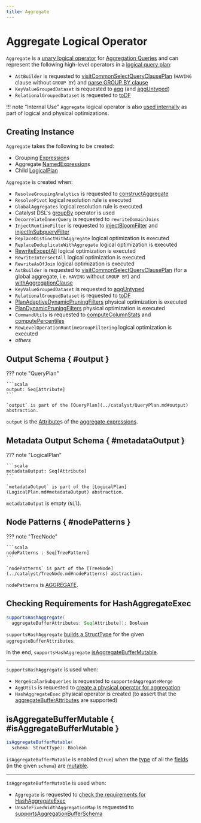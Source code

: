 ```yaml
---
title: Aggregate
---
```


# Aggregate Logical Operator

`Aggregate` is a [unary logical operator](LogicalPlan.md#UnaryNode) for [Aggregation Queries](../aggregations/index.md) and can represent the following high-level operators in a [logical query plan](LogicalPlan.md):

* `AstBuilder` is requested to [visitCommonSelectQueryClausePlan](../sql/AstBuilder.md#visitCommonSelectQueryClausePlan) (`HAVING` clause without `GROUP BY`) and [parse GROUP BY clause](../sql/AstBuilder.md#withAggregationClause)
* `KeyValueGroupedDataset` is requested to [agg](../KeyValueGroupedDataset.md#agg) (and [aggUntyped](../KeyValueGroupedDataset.md#aggUntyped))
* `RelationalGroupedDataset` is requested to [toDF](../RelationalGroupedDataset.md#toDF)

!!! note "Internal Use"
    `Aggregate` logical operator is also [used internally](#creating-instance) as part of logical and physical optimizations.

## Creating Instance

`Aggregate` takes the following to be created:

* <span id="groupingExpressions"> Grouping [Expression](../expressions/Expression.md)s
* <span id="aggregateExpressions"> Aggregate [NamedExpression](../expressions/NamedExpression.md)s
* <span id="child"> Child [LogicalPlan](LogicalPlan.md)

`Aggregate` is created when:

* `ResolveGroupingAnalytics` is requested to [constructAggregate](../logical-analysis-rules/ResolveGroupingAnalytics.md#constructAggregate)
* `ResolvePivot` logical resolution rule is executed
* `GlobalAggregates` logical resolution rule is executed
* Catalyst DSL's [groupBy](../catalyst-dsl/DslLogicalPlan.md#groupBy) operator is used
* `DecorrelateInnerQuery` is requested to `rewriteDomainJoins`
* `InjectRuntimeFilter` is requested to [injectBloomFilter](../logical-optimizations/InjectRuntimeFilter.md#injectBloomFilter) and [injectInSubqueryFilter](../logical-optimizations/InjectRuntimeFilter.md#injectInSubqueryFilter)
* `ReplaceDistinctWithAggregate` logical optimization is executed
* `ReplaceDeduplicateWithAggregate` logical optimization is executed
* [RewriteExceptAll](../logical-optimizations/RewriteExceptAll.md) logical optimization is executed
* `RewriteIntersectAll` logical optimization is executed
* `RewriteAsOfJoin` logical optimization is executed
* `AstBuilder` is requested to [visitCommonSelectQueryClausePlan](../sql/AstBuilder.md#visitCommonSelectQueryClausePlan) (for a global aggregate, i.e. `HAVING` without `GROUP BY`) and [withAggregationClause](../sql/AstBuilder.md#withAggregationClause)
* `KeyValueGroupedDataset` is requested to [aggUntyped](../KeyValueGroupedDataset.md#aggUntyped)
* `RelationalGroupedDataset` is requested to [toDF](../RelationalGroupedDataset.md#toDF)
* [PlanAdaptiveDynamicPruningFilters](../physical-optimizations/PlanAdaptiveDynamicPruningFilters.md) physical optimization is executed
* [PlanDynamicPruningFilters](../physical-optimizations/PlanDynamicPruningFilters.md) physical optimization is executed
* `CommandUtils` is requested to [computeColumnStats](../CommandUtils.md#computeColumnStats) and [computePercentiles](../CommandUtils.md#computePercentiles)
* `RowLevelOperationRuntimeGroupFiltering` logical optimization is executed
* _others_

## Output Schema { #output }

??? note "QueryPlan"

    ```scala
    output: Seq[Attribute]
    ```

    `output` is part of the [QueryPlan](../catalyst/QueryPlan.md#output) abstraction.

`output` is the [Attribute](../expressions/NamedExpression.md#toAttribute)s of the [aggregate expressions](#aggregateExpressions).

## Metadata Output Schema { #metadataOutput }

??? note "LogicalPlan"

    ```scala
    metadataOutput: Seq[Attribute]
    ```

    `metadataOutput` is part of the [LogicalPlan](LogicalPlan.md#metadataOutput) abstraction.

`metadataOutput` is empty (`Nil`).

## Node Patterns { #nodePatterns }

??? note "TreeNode"

    ```scala
    nodePatterns : Seq[TreePattern]
    ```

    `nodePatterns` is part of the [TreeNode](../catalyst/TreeNode.md#nodePatterns) abstraction.

`nodePatterns` is [AGGREGATE](../catalyst/TreePattern.md#AGGREGATE).

## <span id="supportsHashAggregate"> Checking Requirements for HashAggregateExec

```scala
supportsHashAggregate(
  aggregateBufferAttributes: Seq[Attribute]): Boolean
```

`supportsHashAggregate` [builds a StructType](../types/StructType.md#fromAttributes) for the given `aggregateBufferAttributes`.

In the end, `supportsHashAggregate` [isAggregateBufferMutable](#isAggregateBufferMutable).

---

`supportsHashAggregate` is used when:

* `MergeScalarSubqueries` is requested to `supportedAggregateMerge`
* `AggUtils` is requested to [create a physical operator for aggregation](../aggregations/AggUtils.md#createAggregate)
* `HashAggregateExec` physical operator is created (to assert that the [aggregateBufferAttributes](../physical-operators/HashAggregateExec.md#aggregateBufferAttributes) are supported)

## isAggregateBufferMutable { #isAggregateBufferMutable }

```scala
isAggregateBufferMutable(
  schema: StructType): Boolean
```

`isAggregateBufferMutable` is enabled (`true`) when the [type](../types/StructField.md#dataType) of all the [fields](../types/StructField.md) (in the given `schema`) are [mutable](../UnsafeRow.md#isMutable).

---

`isAggregateBufferMutable` is used when:

* `Aggregate` is requested to [check the requirements for HashAggregateExec](#supportsHashAggregate)
* `UnsafeFixedWidthAggregationMap` is requested to [supportsAggregationBufferSchema](../aggregations/UnsafeFixedWidthAggregationMap.md#supportsAggregationBufferSchema)
